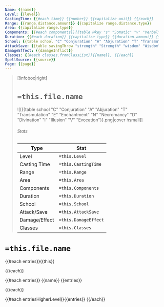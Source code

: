 ```yaml
---
Name: {{name}}
Level: {{level}}
CastingTime: {{#each time}} {{number}} {{capitalize unit}} {{/each}}
Range: {{range.distance.amount}} {{capitalize range.distance.type}}
Area: {{capitalize range.type}}
Components: {{#each components}}{{table @key "s" "Somatic" "v" "Verbal" "m" "Material"}}{{table components "true" "" components components}}, {{/each}}
Duration: {{#each duration}} {{capitalize type}} {{duration.amount}} {{duration.type}}{{/each}}
School: {{table school "C" "Conjuration" "A" "Abjuration" "T" "Transmutation" "E" "Enchantment" "N" "Necromancy" "D" "Divination" "I" "Illusion" "V" "Evocation"}}
AttackSave: {{table savingThrow "strength" "Strength" "wisdom" "Wisdom" "dexterity" "Dexterity" "charisma" "Charisma" "constitution" "Constitution" "intelligence" "Intelligence"}}
DamageEffect: {{damageInflict}}
Classes: {{#each classes.fromClassList}}{{name}}, {{/each}}
SpellSource: {{source}}
Page: {{page}}
---
```


> [!infobox|right]
> # `=this.file.name`
> ![[{{table school "C" "Conjuration" "A" "Abjuration" "T" "Transmutation" "E" "Enchantment" "N" "Necromancy" "D" "Divination" "I" "Illusion" "V" "Evocation"}}.png|cover hsmall]]
> ###### Stats
> Type |  Stat |
> ---|---|
> Level | `=this.Level` |
> Casting Time | `=this.CastingTime` |
> Range | `=this.Range` |
> Area | `=this.Area` |
> Components | `=this.Components` |
> Duration | `=this.Duration` |
> School | `=this.School` |
> Attack/Save | `=this.AttackSave` |
> Damage/Effect | `=this.DamageEffect` |
> Classes | `=this.Classes` |

# `=this.file.name`
{{#each entries}}{{this}}

{{/each}}

{{#each entries}}
{{name}}
{{entries}} 

{{/each}}

{{#each entriesHigherLevel}}{{entries}} {{/each}}